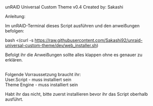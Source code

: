 unRAID Universal Custom Theme v0.4
Created by: Sakashi

Anleitung:

Im unRAID-Terminal dieses Script ausführen und den anweißungen befolgen: 

bash <(curl -s https://raw.githubusercontent.com/Sakashi92/unraid-universal-custom-theme/dev/web_installer.sh)

Befolgt ihr die Anweißungen sollte alles klappen ohne es genauer zu erklären.

<br />Folgende Vorraussetzung braucht ihr:<br />
User.Script - muss installiert sein<br />
Theme Engine - muss installiert sein<br />

Habt ihr das nicht, bitte zuerst installieren bevor ihr das Script oberhalb ausführt.